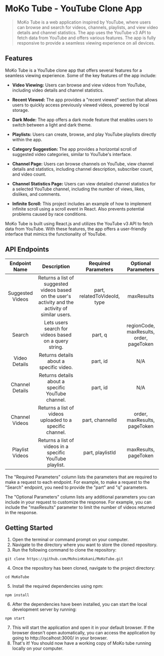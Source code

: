 # MoKo Tube - YouTube Clone App
> MoKo Tube is a web application inspired by YouTube,
>where users can browse and search for videos, channels, playlists, and view video details and channel statistics.
>The app uses the YouTube v3 API to fetch data from YouTube and offers various features.
>The app is fully responsive to provide a seamless viewing experience on all devices.

## Features
MoKo Tube is a YouTube clone app that offers several features for a seamless viewing experience. Some of the key features of the app include:

- **Video Viewing:** Users can browse and view videos from YouTube, including video details and channel statistics.

- **Recent Viewed:** The app provides a "recent viewed" section that allows users to quickly access previously viewed videos, powered by local storage.

- **Dark Mode:** The app offers a dark mode feature that enables users to switch between a light and dark theme.

- **Playlists:** Users can create, browse, and play YouTube playlists directly within the app.

- **Category Suggestion:** The app provides a horizontal scroll of suggested video categories, similar to YouTube's interface.

- **Channel Page:** Users can browse channels on YouTube, view channel details and statistics, including channel description, subscriber count, and video count.

- **Channel Statistics Page:** Users can view detailed channel statistics for a selected YouTube channel, including the number of views, likes, dislikes, and comments.

- **Infinite Scroll:** This project includes an example of how to implement infinite scroll using a scroll event in React. Also prevents potential problems caused by race conditions.

MoKo Tube is built using React.js and utilizes the YouTube v3 API to fetch data from YouTube. With these features, the app offers a user-friendly interface that mimics the functionality of YouTube.

## API Endpoints
|Endpoint Name|	Description|	Required Parameters|	Optional Parameters| 
| :---:   | :---: | :---: | :---: |
Suggested Videos|	Returns a list of suggested videos based on the user's activity and the activity of similar users.|	part, relatedToVideoId, type|	maxResults|
Search|	Lets users search for videos based on a query string.|	part, q|	regionCode, maxResults, order, pageToken|
Video Details|Returns details about a specific video.|	part, id|	N/A|
Channel Details|	Returns details about a specific YouTube channel.|	part, id|	N/A|
Channel Videos|	Returns a list of videos uploaded to a specific channel.|part, channelId	|	order, maxResults, pageToken|
Playlist Videos|	Returns a list of videos in a specific YouTube playlist.|part, playlistId	|	maxResults, pageToken|

The "Required Parameters" column lists the parameters that are required to make a request to each endpoint. For example, to make a request to the "Search" endpoint, you need to provide the "part" and "q" parameters.

The "Optional Parameters" column lists any additional parameters you can include in your request to customize the response. For example, you can include the "maxResults" parameter to limit the number of videos returned in the response.

## Getting Started
1. Open the terminal or command prompt on your computer.
2. Navigate to the directory where you want to store the cloned repository.
3. Run the following command to clone the repository:
```
git clone https://github.com/MohsinKokani/MoKoTube.git
```
4. Once the repository has been cloned, navigate to the project directory:
```
cd MoKoTube
```
5. Install the required dependencies using npm:
```
npm install
```
6. After the dependencies have been installed, you can start the local development server by running:
```
npm start
```
7. This will start the application and open it in your default browser. If the browser doesn't open automatically, you can access the application by going to http://localhost:3000/ in your browser.
8. That's it! You should now have a working copy of MoKo tube running locally on your computer.